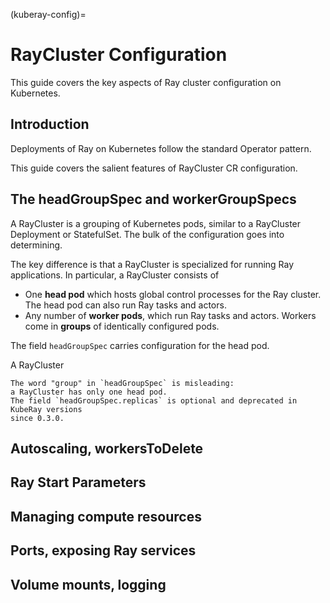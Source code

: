 (kuberay-config)=

# RayCluster Configuration

This guide covers the key aspects of Ray cluster configuration on Kubernetes.

## Introduction

Deployments of Ray on Kubernetes follow the standard Operator pattern.

This guide covers the salient features of RayCluster CR configuration.

## The headGroupSpec and workerGroupSpecs

A RayCluster is a grouping of Kubernetes pods, similar to a RayCluster Deployment or StatefulSet.
The bulk of the configuration goes into determining.

The key difference is that a RayCluster is specialized for running Ray applications.
In particular, a RayCluster consists of 

- One **head pod** which hosts global control processes for the Ray cluster. The head pod can also run Ray tasks and actors.
- Any number of **worker pods**, which run Ray tasks and actors. Workers come in **groups** of identically configured pods.

The field `headGroupSpec` carries configuration for the head pod.

A RayCluster

```{note}
The word "group" in `headGroupSpec` is misleading:
a RayCluster has only one head pod.
The field `headGroupSpec.replicas` is optional and deprecated in KubeRay versions
since 0.3.0.
```

## Autoscaling, workersToDelete

## Ray Start Parameters

## Managing compute resources

## Ports, exposing Ray services

## Volume mounts, logging
